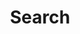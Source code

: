 ---
title: "Search" # in any language you want
layout: "search" # is necessary
# url: "/archive"
# description: "Description for Search"
summary: "search"
placeholder: "Buscar en el Nido / Search Nido"
---